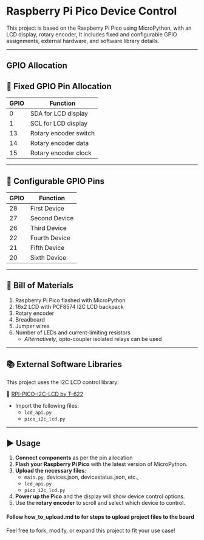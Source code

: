 # Raspberry Pi Pico Device Control

This project is based on the Raspberry Pi Pico using MicroPython, with an LCD display, rotary encoder, 
It includes fixed and configurable GPIO assignments, external hardware, and software library details.

---
## GPIO Allocation
## 📌 Fixed GPIO Pin Allocation

| GPIO | Function                 |
|------|--------------------------|
| 0    | SDA for LCD display      |
| 1    | SCL for LCD display      |
| 13   | Rotary encoder switch    |
| 14   | Rotary encoder data      |
| 15   | Rotary encoder clock     |

---

## 🔧 Configurable GPIO Pins

| GPIO | Function         |
|------|------------------|
| 28   | First Device     |
| 27   | Second Device    |
| 26   | Third Device     |
| 22   | Fourth Device    |
| 21   | Fifth Device     |
| 20   | Sixth Device     |

---

## 🧾 Bill of Materials

1. Raspberry Pi Pico flashed with MicroPython  
2. 16x2 LCD with PCF8574 I2C LCD backpack  
3. Rotary encoder  
4. Breadboard  
5. Jumper wires  
6. Number of LEDs and current-limiting resistors  
   - *Alternatively*, opto-coupler isolated relays can be used  

---

## 📚 External Software Libraries

This project uses the I2C LCD control library:

🔗 [RPI-PICO-I2C-LCD by T-622](https://github.com/T-622/RPI-PICO-I2C-LCD)  
- Import the following files:
  - `lcd_api.py`
  - `pico_i2c_lcd.py`

---
## ▶️ Usage

1. **Connect components** as per the pin allocation
2. **Flash your Raspberry Pi Pico** with the latest version of MicroPython.
3. **Upload the necessary files**:
   - `main.py`, devices.json, devicestatus.json, etc., 
   - `lcd_api.py`
   - `pico_i2c_lcd.py`
4. **Power up the Pico** and the display will show device control options.
5. Use the **rotary encoder** to scroll and select which device to control.

#### Follow how_to_upload.md to for steps to upload project files to the board

Feel free to fork, modify, or expand this project to fit your use case!
